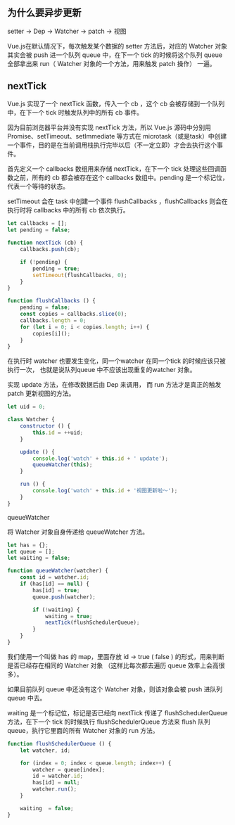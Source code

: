 # 


## 为什么要异步更新

setter -> Dep -> Watcher -> patch -> 视图

Vue.js在默认情况下，每次触发某个数据的 setter 方法后，对应的 Watcher 对象其实会被 push 进一个队列 queue 中，在下一个 tick 的时候将这个队列 queue 全部拿出来 run（ Watcher 对象的一个方法，用来触发 patch 操作） 一遍。

## nextTick

Vue.js 实现了一个 nextTick 函数，传入一个 cb ，这个 cb 会被存储到一个队列中，在下一个 tick 时触发队列中的所有 cb 事件。

因为目前浏览器平台并没有实现 nextTick 方法，所以 Vue.js 源码中分别用 Promise、setTimeout、setImmediate 等方式在 microtask（或是task）中创建一个事件，目的是在当前调用栈执行完毕以后（不一定立即）才会去执行这个事件。

首先定义一个 callbacks 数组用来存储 nextTick，在下一个 tick 处理这些回调函数之前，所有的 cb 都会被存在这个 callbacks 数组中。pending 是一个标记位，代表一个等待的状态。

setTimeout 会在 task 中创建一个事件 flushCallbacks ，flushCallbacks 则会在执行时将 callbacks 中的所有 cb 依次执行。

```js
let callbacks = [];
let pending = false;

function nextTick (cb) {
    callbacks.push(cb);

    if (!pending) {
        pending = true;
        setTimeout(flushCallbacks, 0);
    }
}

function flushCallbacks () {
    pending = false;
    const copies = callbacks.slice(0);
    callbacks.length = 0;
    for (let i = 0; i < copies.length; i++) {
        copies[i]();
    }
}
```

在执行时 watcher 也要发生变化，同一个watcher 在同一个tick 的时候应该只被执行一次， 也就是说队列queue 中不应该出现重复的watcher 对象。

实现 update 方法，在修改数据后由 Dep 来调用， 而 run 方法才是真正的触发 patch 更新视图的方法。

```js
let uid = 0;

class Watcher {
    constructor () {
        this.id = ++uid;
    }

    update () {
        console.log('watch' + this.id + ' update');
        queueWatcher(this);
    }

    run () {
        console.log('watch' + this.id + '视图更新啦～');
    }
}
```

queueWatcher

将 Watcher 对象自身传递给 queueWatcher 方法。
```js
let has = {};
let queue = [];
let waiting = false;

function queueWatcher(watcher) {
    const id = watcher.id;
    if (has[id] == null) {
        has[id] = true;
        queue.push(watcher);

        if (!waiting) {
            waiting = true;
            nextTick(flushSchedulerQueue);
        }
    }
}
```

我们使用一个叫做 has 的 map，里面存放 id -> true ( false ) 的形式，用来判断是否已经存在相同的 Watcher 对象 （这样比每次都去遍历 queue 效率上会高很多）。

如果目前队列 queue 中还没有这个 Watcher 对象，则该对象会被 push 进队列 queue 中去。

waiting 是一个标记位，标记是否已经向 nextTick 传递了 flushSchedulerQueue 方法，在下一个 tick 的时候执行 flushSchedulerQueue 方法来 flush 队列 queue，执行它里面的所有 Watcher 对象的 run 方法。

```js
function flushSchedulerQueue () {
    let watcher, id;

    for (index = 0; index < queue.length; index++) {
        watcher = queue[index];
        id = watcher.id;
        has[id] = null;
        watcher.run();
    }

    waiting  = false;
}
```







